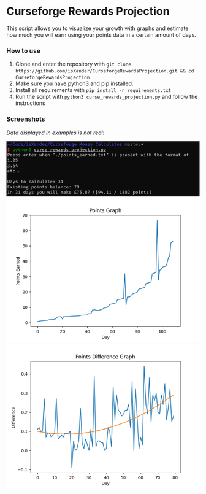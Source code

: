 # Curseforge Rewards Projection
This script allows you to visualize your growth with graphs 
and estimate how much you will earn using your points data in a certain amount of days.

### How to use
1. Clone and enter the repository with `git clone https://github.com/isXander/CurseforgeRewardsProjection.git && cd CurseforgeRewardsProjection`
2. Make sure you have python3 and pip installed.
3. Install all requirements with `pip install -r requirements.txt`
4. Run the script with `python3 curse_rewards_projection.py` and follow the instructions

### Screenshots
*Data displayed in examples is not real!*

![CLI](screenshots/cli.png)
![Points Earned Graph](screenshots/points_earned_graph.png)
![Points Earned Difference Graph](screenshots/points_earned_more_than_previous_day.png)